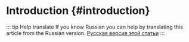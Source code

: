 # Introduction {#introduction}

::: tip Help translate
If you know Russian you can help by translating this article from the Russian version.
[Русская версия этой статьи](/ru/guide/first-steps/introducing/)
:::
